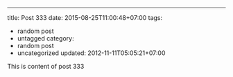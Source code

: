 ---
title: Post 333
date: 2015-08-25T11:00:48+07:00
tags:
  - random post
  - untagged
category:
  - random post
  - uncategorized
updated: 2012-11-11T05:05:21+07:00

This is content of post 333